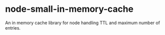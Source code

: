 # node-small-in-memory-cache
An in memory cache library for node handling TTL and maximum number of entries.
